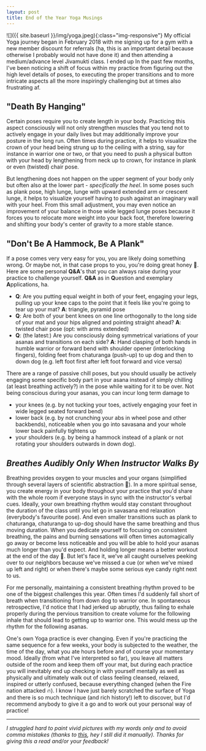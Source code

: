 ```yaml
---
layout: post
title: End of the Year Yoga Musings
---
```


![]({{ site.baseurl }}/img/yoga.jpeg){:class="img-responsive"}
My official Yoga journey began in February 2018 with me signing up for a gym with a new member discount for referrals (ha, this is an important detail because otherwise I probably would not have done it) and then attending a medium/advance level Jivamukti class. I ended up In the past few months, I've been noticing a shift of focus within my practice from figuring out the high level details of poses, to executing the proper transitions and to more intricate aspects all the more inspiringly challenging but at times also frustrating af.

## "Death By Hanging" 

Certain poses require you to create length in your body. Practicing this aspect consciously will not only strengthen muscles that you tend not to actively engage in your daily lives but may additionally improve your posture in the long run. Often times during practice, it helps to visualize the crown of your head being strung up to the ceiling with a string, say for instance in warrior one or two, or that you need to push a physical button with your head by lengthening from neck up to crown, for instance in plank or even (twisted) chair pose. 

But lengthening does not happen on the upper segment of your body only but often also at the lower part - *specifically the heel*. In some poses such as plank pose, high lunge, lunge with upward extended arm or crescent lunge, it helps to visualize yourself having to push against an imaginary wall with your heel. From this small adjustment, you may even notice an improvement of your balance in those wide legged lunge poses because it forces you to relocate more weight into your back foot, therefore lowering and shifting your body's center of gravity to a more stable stance.

## "Don't Be A Hammock, Be A Plank"

If a pose comes very very easy for you, you are likely doing something wrong. Or maybe not, in that case props to you, you're doing great honey 🤜. Here are some personal **Q&A**'s that you can always raise during your practice to challenge yourself. **Q&A** as in **Q**uestion and exemplary **A**pplications, ha. 

* **Q**: Are you putting equal weight in both of your feet, engaging your legs, pulling up your knee caps to the point that it feels like you're going to tear up your mat? **A**: triangle, pyramid pose
* **Q**: Are both of your bent knees on one line orthogonally to the long side of your mat and your hips aligned and pointing straight ahead? **A**: twisted chair pose (opt: with arms extended)
* **Q**: (the latest:) Are you consciously doing symmetrical variations of your asanas and transitions on each side? **A**: Hand clasping of both hands in humble warrior or forward bend with shoulder opener (interlocking fingers), folding feet from chaturanga (push-up) to up dog and then to down dog (e.g. left foot first after left foot forward and vice versa)

There are a range of passive chill poses, but you should usually be actively engaging some specific body part in your asana instead of simply chilling (at least breathing actively?) in the pose while waiting for it to be over. Not being conscious during your asanas, you can incur long term damage to 

* your knees (e.g. by not tucking your toes, actively engaging your feet in wide legged seated forward bend)
* lower back (e.g. by not crunching your abs in wheel pose and other backbends), noticeable when you go into savasana and your whole lower back painfully tightens up
* your shoulders (e.g. by being a hammock instead of a plank or not rotating your shoulders outwards in down dog). 

## *Breathes Audibly Only When Instructor Walks By*

Breathing provides oxygen to your muscles and your organs (simplified through several layers of scientific abstraction 🧬). In a more spiritual sense, you create energy in your body throughout your practice that you'd share with the whole room if everyone stays in sync with the instructor's verbal cues. Ideally, your own breathing rhythm would stay constant throughout the duration of the class until you let go in savasana end relaxation (everybody's favourite pose). And even smaller transitions such as plank to chaturanga, chaturanga to up-dog should have the same breathing and thus moving duration. When you dedicate yourself to focusing on consistent breathing, the pains and burning sensations will often times automagically go away or become less noticeable and you will be able to hold your asanas much longer than you'd expect. And holding longer means a better workout at the end of the day 🎉. But let's face it, we've all caught ourselves peeking over to our neighbors because we've missed a cue (or when we've mixed up left and right) or when there's maybe some serious eye candy right next to us.

For me personally, maintaining a consistent breathing rhythm proved to be one of the biggest challenges this year. Often times I'd suddenly fall short of breath when transitioning from down dog to warrior one. In spontaneous retrospective, I'd notice that I had jerked up abruptly, thus failing to exhale properly during the pervious transition to create volume for the following inhale that should lead to getting up to warrior one. This would mess up the rhythm for the following asanas.

One's own Yoga practice is ever changing. Even if you're practicing the same sequence for a few weeks, your body is subjected to the weather, the time of the day, what you ate hours before and of course your momentary mood. Ideally (from what I've interpreted so far), you leave all matters outside of the room and keep them off your mat, but during each practice you will inevitably end up checking in with yourself mentally as well as physically and ultimately walk out of class feeling cleansed, relaxed, inspired or utterly confused, because everything changed (when the Fire nation attacked 🔥). I know I have just barely scratched the surface of Yoga and there is so much technique (and rich history!) left to discover, but I'd recommend anybody to give it a go and to work out your personal way of practice!

---

*I struggled hard to paint vivid pictures with my words only and to avoid comma mistakes (thanks to [this](https://www.grammarly.com/blog/comma/), hey I still did it manually). Thanks for giving this a read and/or your feedback!*
